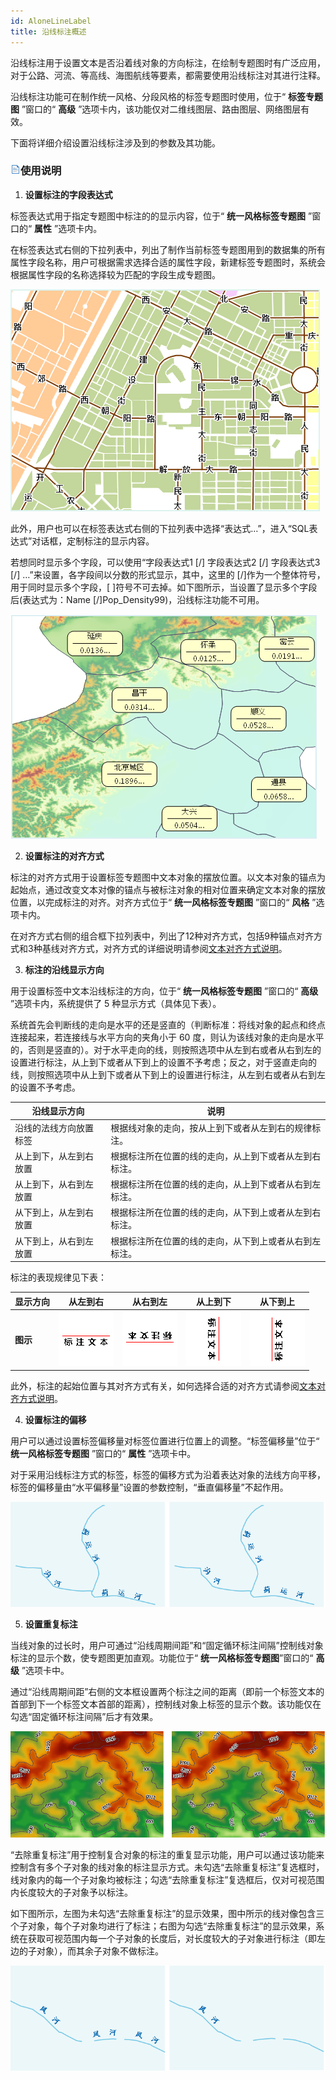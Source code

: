 ```yaml
---
id: AloneLineLabel
title: 沿线标注概述
---
```

沿线标注用于设置文本是否沿着线对象的方向标注，在绘制专题图时有广泛应用，对于公路、河流、等高线、海图航线等要素，都需要使用沿线标注对其进行注释。

沿线标注功能可在制作统一风格、分段风格的标签专题图时使用，位于“ **标签专题图** ”窗口的“ **高级**
”选项卡内，该功能仅对二维线图层、路由图层、网络图层有效。

下面将详细介绍设置沿线标注涉及到的参数及其功能。

### ![](../../img/read.gif)使用说明

1. **设置标注的字段表达式**

标签表达式用于指定专题图中标注的的显示内容，位于“ **统一风格标签专题图** ”窗口的“ **属性** ”选项卡内。

在标签表达式右侧的下拉列表中，列出了制作当前标签专题图用到的数据集的所有属性字段名称，用户可根据需求选择合适的属性字段，新建标签专题图时，系统会根据属性字段的名称选择较为匹配的字段生成专题图。

![](img/LableExpressionUniq.png)  

  
此外，用户也可以在标签表达式右侧的下拉列表中选择“表达式…”，进入“SQL表达式”对话框，定制标注的显示内容。

若想同时显示多个字段，可以使用“字段表达式1 [/] 字段表达式2 [/] 字段表达式3 [/] …”来设置，各字段间以分数的形式显示，其中，这里的 [/]作为一个整体符号，用于同时显示多个字段，[ ]符号不可去掉。如下图所示，当设置了显示多个字段后(表达式为：Name [/]Pop_Density99)，沿线标注功能不可用。

![](img/LableExpressionMulti.png)  

2. **设置标注的对齐方式**

标注的对齐方式用于设置标签专题图中文本对象的摆放位置。以文本对象的锚点为起始点，通过改变文本对像的锚点与被标注对象的相对位置来确定文本对象的摆放位置，以完成标注的对齐。对齐方式位于“
**统一风格标签专题图** ”窗口的“ **风格** ”选项卡内。

在对齐方式右侧的组合框下拉列表中，列出了12种对齐方式，包括9种锚点对齐方式和3种基线对齐方式，对齐方式的详细说明请参阅[文本对齐方式说明](../../Visualization/Interaction/TextAlignDirection.htm)。

3. **标注的沿线显示方向**

用于设置标签中文本沿线标注的方向，位于“ **统一风格标签专题图** ”窗口的“ **高级** ”选项卡内，系统提供了 5 种显示方式（具体见下表）。

系统首先会判断线的走向是水平的还是竖直的（判断标准：将线对象的起点和终点连接起来，若连接线与水平方向的夹角小于 60
度，则认为该线对象的走向是水平的，否则是竖直的）。对于水平走向的线，则按照选项中从左到右或者从右到左的设置进行标注，从上到下或者从下到上的设置不予考虑；反之，对于竖直走向的线，则按照选项中从上到下或者从下到上的设置进行标注，从左到右或者从右到左的设置不予考虑。

沿线显示方向 | 说明  
---|---  
沿线的法线方向放置标签 | 根据线对象的走向，按从上到下或者从左到右的规律标注。  
从上到下，从左到右放置 | 根据标注所在位置的线的走向，从上到下或者从左到右标注。  
从上到下，从右到左放置 | 根据标注所在位置的线的走向，从上到下或者从右到左标注。  
从下到上，从左到右放置 | 根据标注所在位置的线的走向，从下到上或者从左到右标注。  
从下到上，从右到左放置 | 根据标注所在位置的线的走向，从下到上或者从右到左标注。  
  
标注的表现规律见下表：

**显示方向** | 从左到右 | 从右到左 | 从上到下 | 从下到上  
---|---|---|---|---  
**图示** | ![](img/labelLtoR.png) | ![](img/labelRtoL.png) |![](img/labelTtoB.png) | ![](img/labelBtoT.png)  
  
此外，标注的起始位置与其对齐方式有关，如何选择合适的对齐方式请参阅[文本对齐方式说明](../../Visualization/Interaction/TextAlignDirection.htm)。

4. **设置标注的偏移**

用户可以通过设置标签偏移量对标签位置进行位置上的调整。“标签偏移量”位于“ **统一风格标签专题图** ”窗口的“ **属性** ”选项卡中。

对于采用沿线标注方式的标签，标签的偏移方式为沿着表达对象的法线方向平移，标签的偏移量由“水平偏移量”设置的参数控制，“垂直偏移量”不起作用。

![](img/ThemeLabelIsOffset.png)  
 
5. **设置重复标注**

当线对象的过长时，用户可通过“沿线周期间距”和“固定循环标注间隔”控制线对象标注的显示个数，使专题图更加直观。功能位于“ **统一风格标签专题图**”窗口的“ **高级** ”选项卡中。

通过“沿线周期间距”右侧的文本框设置两个标注之间的距离（即前一个标签文本的首部到下一个标签文本首部的距离），控制线对象上标签的显示个数。该功能仅在勾选“固定循环标注间隔”后才有效果。

![](img/ThemeLabelIsReInterval.png)  

  
“去除重复标注”用于控制复合对象的标注的重复显示功能，用户可以通过该功能来控制含有多个子对象的线对象的标注显示方式。未勾选“去除重复标注”复选框时，线对象内的每一个子对象均被标注；勾选“去除重复标注”复选框后，仅对可视范围内长度较大的子对象予以标注。

如下图所示，左图为未勾选“去除重复标注”的显示效果，图中所示的线对像包含三个子对象，每个子对象均进行了标注；右图为勾选“去除重复标注”的显示效果，系统在获取可视范围内每一个子对象的长度后，对长度较大的子对象进行标注（即左边的子对象），而其余子对象不做标注。

![](img/ThemeLabelIsReAvoid.png)  
